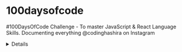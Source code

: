 # 100daysofcode
#100DaysOfCode Challenge - To master JavaScript &amp; React Language Skills. Documenting everything @codinghashira on Instagram

<details>
# 100 Days - 14.5 Weeks
BODY CONTENT

</details>
